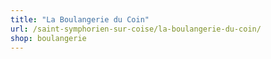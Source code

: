 ```yaml
---
title: "La Boulangerie du Coin"
url: /saint-symphorien-sur-coise/la-boulangerie-du-coin/
shop: boulangerie
---
```

